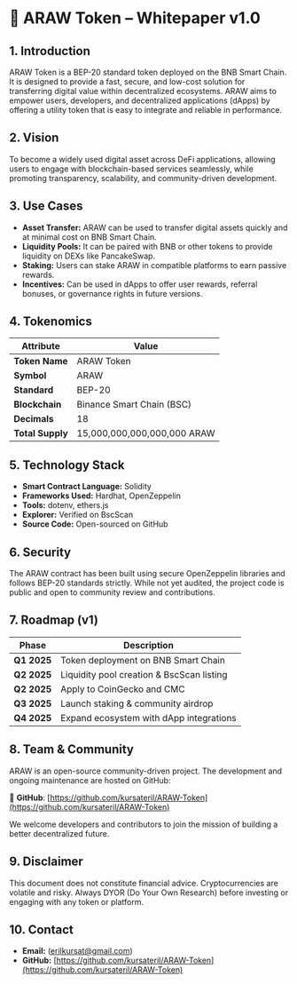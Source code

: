 
# 📄 ARAW Token – Whitepaper v1.0

## 1. Introduction

ARAW Token is a BEP-20 standard token deployed on the BNB Smart Chain. It is designed to provide a fast, secure, and low-cost solution for transferring digital value within decentralized ecosystems. ARAW aims to empower users, developers, and decentralized applications (dApps) by offering a utility token that is easy to integrate and reliable in performance.

## 2. Vision

To become a widely used digital asset across DeFi applications, allowing users to engage with blockchain-based services seamlessly, while promoting transparency, scalability, and community-driven development.

## 3. Use Cases

- **Asset Transfer:** ARAW can be used to transfer digital assets quickly and at minimal cost on BNB Smart Chain.
- **Liquidity Pools:** It can be paired with BNB or other tokens to provide liquidity on DEXs like PancakeSwap.
- **Staking:** Users can stake ARAW in compatible platforms to earn passive rewards.
- **Incentives:** Can be used in dApps to offer user rewards, referral bonuses, or governance rights in future versions.

## 4. Tokenomics

| Attribute        | Value                          |
|------------------|-------------------------------|
| **Token Name**   | ARAW Token                    |
| **Symbol**       | ARAW                          |
| **Standard**     | BEP-20                        |
| **Blockchain**   | Binance Smart Chain (BSC)     |
| **Decimals**     | 18                            |
| **Total Supply** | 15,000,000,000,000,000 ARAW   |

## 5. Technology Stack

- **Smart Contract Language:** Solidity  
- **Frameworks Used:** Hardhat, OpenZeppelin  
- **Tools:** dotenv, ethers.js  
- **Explorer:** Verified on BscScan  
- **Source Code:** Open-sourced on GitHub

## 6. Security

The ARAW contract has been built using secure OpenZeppelin libraries and follows BEP-20 standards strictly. While not yet audited, the project code is public and open to community review and contributions.

## 7. Roadmap (v1)

| Phase        | Description                              |
|--------------|------------------------------------------|
| **Q1 2025**  | Token deployment on BNB Smart Chain      |
| **Q2 2025**  | Liquidity pool creation & BscScan listing|
| **Q2 2025**  | Apply to CoinGecko and CMC               |
| **Q3 2025**  | Launch staking & community airdrop       |
| **Q4 2025**  | Expand ecosystem with dApp integrations  |

## 8. Team & Community

ARAW is an open-source community-driven project. The development and ongoing maintenance are hosted on GitHub:

🔗 **GitHub**: [https://github.com/kursateril/ARAW-Token](https://github.com/kursateril/ARAW-Token)

We welcome developers and contributors to join the mission of building a better decentralized future.

## 9. Disclaimer

This document does not constitute financial advice. Cryptocurrencies are volatile and risky. Always DYOR (Do Your Own Research) before investing or engaging with any token or platform.

## 10. Contact

- **Email:** (erilkursat@gmail.com)  
- **GitHub:** [https://github.com/kursateril/ARAW-Token](https://github.com/kursateril/ARAW-Token)
